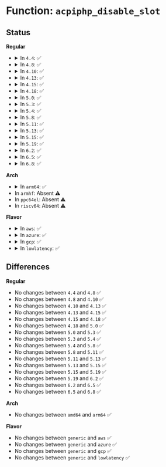 # Function: <code>acpiphp_disable_slot</code>

## Status
<b>Regular</b>
<ul>
<li>
<details>
<summary>In <code>4.4</code>: ✅</summary>

```c
int acpiphp_disable_slot(struct acpiphp_slot *slot);
```

**Collision:** Unique Global

**Inline:** No

**Transformation:** False

**Instances:**

```
In drivers/pci/hotplug/acpiphp_glue.c (ffffffff81453580)
Location: drivers/pci/hotplug/acpiphp_glue.c:996
Inline: False
Direct callers:
  - drivers/pci/hotplug/acpiphp_core.c:disable_slot
  - drivers/pci/hotplug/acpiphp_core.c:disable_slot
```
**Symbols:**

```
ffffffff81453580-ffffffff814535b0: acpiphp_disable_slot (STB_GLOBAL)
```
</details>
</li>
<li>
<details>
<summary>In <code>4.8</code>: ✅</summary>

```c
int acpiphp_disable_slot(struct acpiphp_slot *slot);
```

**Collision:** Unique Global

**Inline:** No

**Transformation:** False

**Instances:**

```
In drivers/pci/hotplug/acpiphp_glue.c (ffffffff8149fe20)
Location: drivers/pci/hotplug/acpiphp_glue.c:1002
Inline: False
Direct callers:
  - drivers/pci/hotplug/acpiphp_core.c:disable_slot
  - drivers/pci/hotplug/acpiphp_core.c:disable_slot
```
**Symbols:**

```
ffffffff8149fe20-ffffffff8149fe50: acpiphp_disable_slot (STB_GLOBAL)
```
</details>
</li>
<li>
<details>
<summary>In <code>4.10</code>: ✅</summary>

```c
int acpiphp_disable_slot(struct acpiphp_slot *slot);
```

**Collision:** Unique Global

**Inline:** No

**Transformation:** False

**Instances:**

```
In drivers/pci/hotplug/acpiphp_glue.c (ffffffff814c19a0)
Location: drivers/pci/hotplug/acpiphp_glue.c:973
Inline: False
Direct callers:
  - drivers/pci/hotplug/acpiphp_core.c:disable_slot
  - drivers/pci/hotplug/acpiphp_core.c:disable_slot
```
**Symbols:**

```
ffffffff814c19a0-ffffffff814c19d0: acpiphp_disable_slot (STB_GLOBAL)
```
</details>
</li>
<li>
<details>
<summary>In <code>4.13</code>: ✅</summary>

```c
int acpiphp_disable_slot(struct acpiphp_slot *slot);
```

**Collision:** Unique Global

**Inline:** No

**Transformation:** False

**Instances:**

```
In drivers/pci/hotplug/acpiphp_glue.c (ffffffff814cbf80)
Location: drivers/pci/hotplug/acpiphp_glue.c:973
Inline: False
Direct callers:
  - drivers/pci/hotplug/acpiphp_core.c:disable_slot
  - drivers/pci/hotplug/acpiphp_core.c:disable_slot
```
**Symbols:**

```
ffffffff814cbf80-ffffffff814cbfb0: acpiphp_disable_slot (STB_GLOBAL)
```
</details>
</li>
<li>
<details>
<summary>In <code>4.15</code>: ✅</summary>

```c
int acpiphp_disable_slot(struct acpiphp_slot *slot);
```

**Collision:** Unique Global

**Inline:** No

**Transformation:** False

**Instances:**

```
In drivers/pci/hotplug/acpiphp_glue.c (ffffffff8150c550)
Location: drivers/pci/hotplug/acpiphp_glue.c:970
Inline: False
Direct callers:
  - drivers/pci/hotplug/acpiphp_core.c:disable_slot
  - drivers/pci/hotplug/acpiphp_core.c:disable_slot
```
**Symbols:**

```
ffffffff8150c550-ffffffff8150c580: acpiphp_disable_slot (STB_GLOBAL)
```
</details>
</li>
<li>
<details>
<summary>In <code>4.18</code>: ✅</summary>

```c
int acpiphp_disable_slot(struct acpiphp_slot *slot);
```

**Collision:** Unique Global

**Inline:** No

**Transformation:** False

**Instances:**

```
In drivers/pci/hotplug/acpiphp_glue.c (ffffffff81541390)
Location: drivers/pci/hotplug/acpiphp_glue.c:1010
Inline: False
Direct callers:
  - drivers/pci/hotplug/acpiphp_core.c:disable_slot
  - drivers/pci/hotplug/acpiphp_core.c:disable_slot
```
**Symbols:**

```
ffffffff81541390-ffffffff815413c0: acpiphp_disable_slot (STB_GLOBAL)
```
</details>
</li>
<li>
<details>
<summary>In <code>5.0</code>: ✅</summary>

```c
int acpiphp_disable_slot(struct acpiphp_slot *slot);
```

**Collision:** Unique Global

**Inline:** No

**Transformation:** False

**Instances:**

```
In drivers/pci/hotplug/acpiphp_glue.c (ffffffff815586f0)
Location: drivers/pci/hotplug/acpiphp_glue.c:1010
Inline: False
Direct callers:
  - drivers/pci/hotplug/acpiphp_core.c:disable_slot
  - drivers/pci/hotplug/acpiphp_core.c:disable_slot
```
**Symbols:**

```
ffffffff815586f0-ffffffff81558720: acpiphp_disable_slot (STB_GLOBAL)
```
</details>
</li>
<li>
<details>
<summary>In <code>5.3</code>: ✅</summary>

```c
int acpiphp_disable_slot(struct acpiphp_slot *slot);
```

**Collision:** Unique Global

**Inline:** No

**Transformation:** False

**Instances:**

```
In drivers/pci/hotplug/acpiphp_glue.c (ffffffff81588710)
Location: drivers/pci/hotplug/acpiphp_glue.c:1010
Inline: False
Direct callers:
  - drivers/pci/hotplug/acpiphp_core.c:disable_slot
  - drivers/pci/hotplug/acpiphp_core.c:disable_slot
```
**Symbols:**

```
ffffffff81588710-ffffffff81588744: acpiphp_disable_slot (STB_GLOBAL)
```
</details>
</li>
<li>
<details>
<summary>In <code>5.4</code>: ✅</summary>

```c
int acpiphp_disable_slot(struct acpiphp_slot *slot);
```

**Collision:** Unique Global

**Inline:** No

**Transformation:** False

**Instances:**

```
In drivers/pci/hotplug/acpiphp_glue.c (ffffffff815aa110)
Location: drivers/pci/hotplug/acpiphp_glue.c:1016
Inline: False
Direct callers:
  - drivers/pci/hotplug/acpiphp_core.c:disable_slot
  - drivers/pci/hotplug/acpiphp_core.c:disable_slot
```
**Symbols:**

```
ffffffff815aa110-ffffffff815aa144: acpiphp_disable_slot (STB_GLOBAL)
```
</details>
</li>
<li>
<details>
<summary>In <code>5.8</code>: ✅</summary>

```c
int acpiphp_disable_slot(struct acpiphp_slot *slot);
```

**Collision:** Unique Global

**Inline:** No

**Transformation:** False

**Instances:**

```
In drivers/pci/hotplug/acpiphp_glue.c (ffffffff81652f90)
Location: drivers/pci/hotplug/acpiphp_glue.c:1017
Inline: False
Direct callers:
  - drivers/pci/hotplug/acpiphp_core.c:disable_slot
  - drivers/pci/hotplug/acpiphp_core.c:disable_slot
```
**Symbols:**

```
ffffffff81652f90-ffffffff81652fc6: acpiphp_disable_slot (STB_GLOBAL)
```
</details>
</li>
<li>
<details>
<summary>In <code>5.11</code>: ✅</summary>

```c
int acpiphp_disable_slot(struct acpiphp_slot *slot);
```

**Collision:** Unique Global

**Inline:** No

**Transformation:** False

**Instances:**

```
In drivers/pci/hotplug/acpiphp_glue.c (ffffffff81675950)
Location: drivers/pci/hotplug/acpiphp_glue.c:1017
Inline: False
Direct callers:
  - drivers/pci/hotplug/acpiphp_core.c:disable_slot
  - drivers/pci/hotplug/acpiphp_core.c:disable_slot
```
**Symbols:**

```
ffffffff81675950-ffffffff81675986: acpiphp_disable_slot (STB_GLOBAL)
```
</details>
</li>
<li>
<details>
<summary>In <code>5.13</code>: ✅</summary>

```c
int acpiphp_disable_slot(struct acpiphp_slot *slot);
```

**Collision:** Unique Global

**Inline:** No

**Transformation:** False

**Instances:**

```
In drivers/pci/hotplug/acpiphp_glue.c (ffffffff81657e80)
Location: drivers/pci/hotplug/acpiphp_glue.c:1018
Inline: False
Direct callers:
  - drivers/pci/hotplug/acpiphp_core.c:disable_slot
  - drivers/pci/hotplug/acpiphp_core.c:disable_slot
```
**Symbols:**

```
ffffffff81657e80-ffffffff81657eb6: acpiphp_disable_slot (STB_GLOBAL)
```
</details>
</li>
<li>
<details>
<summary>In <code>5.15</code>: ✅</summary>

```c
int acpiphp_disable_slot(struct acpiphp_slot *slot);
```

**Collision:** Unique Global

**Inline:** No

**Transformation:** False

**Instances:**

```
In drivers/pci/hotplug/acpiphp_glue.c (ffffffff816c9eb0)
Location: drivers/pci/hotplug/acpiphp_glue.c:1018
Inline: False
Direct callers:
  - drivers/pci/hotplug/acpiphp_core.c:disable_slot
  - drivers/pci/hotplug/acpiphp_core.c:disable_slot
```
**Symbols:**

```
ffffffff816c9eb0-ffffffff816c9ee6: acpiphp_disable_slot (STB_GLOBAL)
```
</details>
</li>
<li>
<details>
<summary>In <code>5.19</code>: ✅</summary>

```c
int acpiphp_disable_slot(struct acpiphp_slot *slot);
```

**Collision:** Unique Global

**Inline:** No

**Transformation:** False

**Instances:**

```
In drivers/pci/hotplug/acpiphp_glue.c (ffffffff817f01c0)
Location: drivers/pci/hotplug/acpiphp_glue.c:1019
Inline: False
Direct callers:
  - drivers/pci/hotplug/acpiphp_core.c:disable_slot
  - drivers/pci/hotplug/acpiphp_core.c:disable_slot
```
**Symbols:**

```
ffffffff817f01c0-ffffffff817f01f9: acpiphp_disable_slot (STB_GLOBAL)
```
</details>
</li>
<li>
<details>
<summary>In <code>6.2</code>: ✅</summary>

```c
int acpiphp_disable_slot(struct acpiphp_slot *slot);
```

**Collision:** Unique Global

**Inline:** No

**Transformation:** False

**Instances:**

```
In drivers/pci/hotplug/acpiphp_glue.c (ffffffff819183a0)
Location: drivers/pci/hotplug/acpiphp_glue.c:1027
Inline: False
Direct callers:
  - drivers/pci/hotplug/acpiphp_core.c:disable_slot
  - drivers/pci/hotplug/acpiphp_core.c:disable_slot
```
**Symbols:**

```
ffffffff819183a0-ffffffff819183d9: acpiphp_disable_slot (STB_GLOBAL)
```
</details>
</li>
<li>
<details>
<summary>In <code>6.5</code>: ✅</summary>

```c
int acpiphp_disable_slot(struct acpiphp_slot *slot);
```

**Collision:** Unique Global

**Inline:** No

**Transformation:** False

**Instances:**

```
In drivers/pci/hotplug/acpiphp_glue.c (ffffffff8195b9c0)
Location: drivers/pci/hotplug/acpiphp_glue.c:1030
Inline: False
Direct callers:
  - drivers/pci/hotplug/acpiphp_core.c:disable_slot
  - drivers/pci/hotplug/acpiphp_core.c:disable_slot
```
**Symbols:**

```
ffffffff8195b9c0-ffffffff8195b9f9: acpiphp_disable_slot (STB_GLOBAL)
```
</details>
</li>
<li>
<details>
<summary>In <code>6.8</code>: ✅</summary>

```c
int acpiphp_disable_slot(struct acpiphp_slot *slot);
```

**Collision:** Unique Global

**Inline:** No

**Transformation:** False

**Instances:**

```
In drivers/pci/hotplug/acpiphp_glue.c (ffffffff819a4fe0)
Location: drivers/pci/hotplug/acpiphp_glue.c:1027
Inline: False
Direct callers:
  - drivers/pci/hotplug/acpiphp_core.c:disable_slot
  - drivers/pci/hotplug/acpiphp_core.c:disable_slot
```
**Symbols:**

```
ffffffff819a4fe0-ffffffff819a5019: acpiphp_disable_slot (STB_GLOBAL)
```
</details>
</li>
</ul>
<b>Arch</b>
<ul>
<li>
<details>
<summary>In <code>arm64</code>: ✅</summary>

```c
int acpiphp_disable_slot(struct acpiphp_slot *slot);
```

**Collision:** Unique Global

**Inline:** No

**Transformation:** False

**Instances:**

```
In drivers/pci/hotplug/acpiphp_glue.c (ffff8000107134b8)
Location: drivers/pci/hotplug/acpiphp_glue.c:1016
Inline: False
Direct callers:
  - drivers/pci/hotplug/acpiphp_core.c:disable_slot
  - drivers/pci/hotplug/acpiphp_core.c:disable_slot
```
**Symbols:**

```
ffff8000107134b8-ffff8000107134fc: acpiphp_disable_slot (STB_GLOBAL)
```
</details>
</li>
<li>
In <code>armhf</code>: Absent ⚠️
</li>
<li>
In <code>ppc64el</code>: Absent ⚠️
</li>
<li>
In <code>riscv64</code>: Absent ⚠️
</li>
</ul>
<b>Flavor</b>
<ul>
<li>
<details>
<summary>In <code>aws</code>: ✅</summary>

```c
int acpiphp_disable_slot(struct acpiphp_slot *slot);
```

**Collision:** Unique Global

**Inline:** No

**Transformation:** False

**Instances:**

```
In drivers/pci/hotplug/acpiphp_glue.c (ffffffff8159d8e0)
Location: drivers/pci/hotplug/acpiphp_glue.c:1016
Inline: False
Direct callers:
  - drivers/pci/hotplug/acpiphp_core.c:disable_slot
  - drivers/pci/hotplug/acpiphp_core.c:disable_slot
```
**Symbols:**

```
ffffffff8159d8e0-ffffffff8159d914: acpiphp_disable_slot (STB_GLOBAL)
```
</details>
</li>
<li>
<details>
<summary>In <code>azure</code>: ✅</summary>

```c
int acpiphp_disable_slot(struct acpiphp_slot *slot);
```

**Collision:** Unique Global

**Inline:** No

**Transformation:** False

**Instances:**

```
In drivers/pci/hotplug/acpiphp_glue.c (ffffffff8158ca70)
Location: drivers/pci/hotplug/acpiphp_glue.c:1016
Inline: False
Direct callers:
  - drivers/pci/hotplug/acpiphp_core.c:disable_slot
  - drivers/pci/hotplug/acpiphp_core.c:disable_slot
```
**Symbols:**

```
ffffffff8158ca70-ffffffff8158caa4: acpiphp_disable_slot (STB_GLOBAL)
```
</details>
</li>
<li>
<details>
<summary>In <code>gcp</code>: ✅</summary>

```c
int acpiphp_disable_slot(struct acpiphp_slot *slot);
```

**Collision:** Unique Global

**Inline:** No

**Transformation:** False

**Instances:**

```
In drivers/pci/hotplug/acpiphp_glue.c (ffffffff8159de60)
Location: drivers/pci/hotplug/acpiphp_glue.c:1016
Inline: False
Direct callers:
  - drivers/pci/hotplug/acpiphp_core.c:disable_slot
  - drivers/pci/hotplug/acpiphp_core.c:disable_slot
```
**Symbols:**

```
ffffffff8159de60-ffffffff8159de94: acpiphp_disable_slot (STB_GLOBAL)
```
</details>
</li>
<li>
<details>
<summary>In <code>lowlatency</code>: ✅</summary>

```c
int acpiphp_disable_slot(struct acpiphp_slot *slot);
```

**Collision:** Unique Global

**Inline:** No

**Transformation:** False

**Instances:**

```
In drivers/pci/hotplug/acpiphp_glue.c (ffffffff815b8290)
Location: drivers/pci/hotplug/acpiphp_glue.c:1016
Inline: False
Direct callers:
  - drivers/pci/hotplug/acpiphp_core.c:disable_slot
  - drivers/pci/hotplug/acpiphp_core.c:disable_slot
```
**Symbols:**

```
ffffffff815b8290-ffffffff815b82c4: acpiphp_disable_slot (STB_GLOBAL)
```
</details>
</li>
</ul>

## Differences
<b>Regular</b>
<ul>
<li>
No changes between <code>4.4</code> and <code>4.8</code> ✅
</li>
<li>
No changes between <code>4.8</code> and <code>4.10</code> ✅
</li>
<li>
No changes between <code>4.10</code> and <code>4.13</code> ✅
</li>
<li>
No changes between <code>4.13</code> and <code>4.15</code> ✅
</li>
<li>
No changes between <code>4.15</code> and <code>4.18</code> ✅
</li>
<li>
No changes between <code>4.18</code> and <code>5.0</code> ✅
</li>
<li>
No changes between <code>5.0</code> and <code>5.3</code> ✅
</li>
<li>
No changes between <code>5.3</code> and <code>5.4</code> ✅
</li>
<li>
No changes between <code>5.4</code> and <code>5.8</code> ✅
</li>
<li>
No changes between <code>5.8</code> and <code>5.11</code> ✅
</li>
<li>
No changes between <code>5.11</code> and <code>5.13</code> ✅
</li>
<li>
No changes between <code>5.13</code> and <code>5.15</code> ✅
</li>
<li>
No changes between <code>5.15</code> and <code>5.19</code> ✅
</li>
<li>
No changes between <code>5.19</code> and <code>6.2</code> ✅
</li>
<li>
No changes between <code>6.2</code> and <code>6.5</code> ✅
</li>
<li>
No changes between <code>6.5</code> and <code>6.8</code> ✅
</li>
</ul>
<b>Arch</b>
<ul>
<li>
No changes between <code>amd64</code> and <code>arm64</code> ✅
</li>
</ul>
<b>Flavor</b>
<ul>
<li>
No changes between <code>generic</code> and <code>aws</code> ✅
</li>
<li>
No changes between <code>generic</code> and <code>azure</code> ✅
</li>
<li>
No changes between <code>generic</code> and <code>gcp</code> ✅
</li>
<li>
No changes between <code>generic</code> and <code>lowlatency</code> ✅
</li>
</ul>
